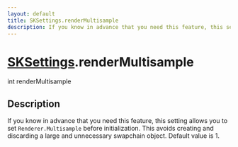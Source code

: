 ```yaml
---
layout: default
title: SKSettings.renderMultisample
description: If you know in advance that you need this feature, this setting allows you to set Renderer.Multisample before initialization. This avoids creating and discarding a large and unnecessary swapchain object. Default value is 1.
---
```

# [SKSettings]({{site.url}}/Pages/StereoKit/SKSettings.html).renderMultisample

<div class='signature' markdown='1'>
int renderMultisample
</div>

## Description
If you know in advance that you need this feature, this
setting allows you to set `Renderer.Multisample` before
initialization. This avoids creating and discarding a large and
unnecessary swapchain object. Default value is 1.

